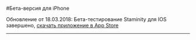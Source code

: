 #Бета-версия для iPhone

Обновление от 18.03.2018:
Бета-тестирование Staminity для IOS завершено, [скачать приложение в App Store](https://itunes.apple.com/app/true/id1257031952)

---